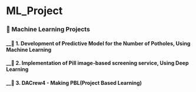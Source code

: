 # ML_Project
### 📁 Machine Learning Projects

  #### __📄 1. Development of Predictive Model for the Number of Potholes, Using Machine Learning

  #### __📄 2. Implementation of Pill image-based screening service, Using Deep Learning

  #### __📄 3. DACrew4 - Making PBL(Project Based Learning)
